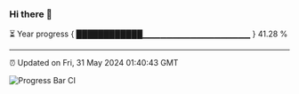 ### Hi there 👋

⏳ Year progress { ████████████▁▁▁▁▁▁▁▁▁▁▁▁▁▁▁▁▁▁ } 41.28 %

---

⏰ Updated on Fri, 31 May 2024 01:40:43 GMT

![Progress Bar CI](https://github.com/IshwaranRudhara/GIT-ACTION/workflows/Progress%20Bar%20CI/badge.svg)

